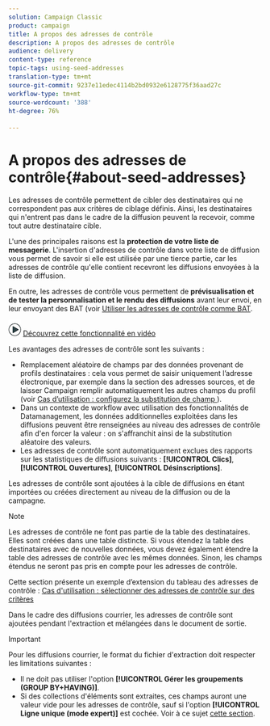 ```yaml
---
solution: Campaign Classic
product: campaign
title: A propos des adresses de contrôle
description: A propos des adresses de contrôle
audience: delivery
content-type: reference
topic-tags: using-seed-addresses
translation-type: tm+mt
source-git-commit: 9237e11edec4114b2bd0932e6128775f36aad27c
workflow-type: tm+mt
source-wordcount: '388'
ht-degree: 76%

---
```



# A propos des adresses de contrôle{#about-seed-addresses}

Les adresses de contrôle permettent de cibler des destinataires qui ne correspondent pas aux critères de ciblage définis. Ainsi, les destinataires qui n&#39;entrent pas dans le cadre de la diffusion peuvent la recevoir, comme tout autre destinataire cible.

L&#39;une des principales raisons est la **protection de votre liste de messagerie**. L&#39;insertion d&#39;adresses de contrôle dans votre liste de diffusion vous permet de savoir si elle est utilisée par une tierce partie, car les adresses de contrôle qu&#39;elle contient recevront les diffusions envoyées à la liste de diffusion.

En outre, les adresses de contrôle vous permettent de **prévisualisation et de tester la personnalisation et le rendu des diffusions** avant leur envoi, en leur envoyant des BAT (voir [Utiliser les adresses de contrôle comme BAT](../../delivery/using/steps-defining-the-target-population.md#using-seed-addresses-as-proof).

![](assets/do-not-localize/how-to-video.png) [Découvrez cette fonctionnalité en vidéo](../../delivery/using/steps-defining-the-target-population.md#seeds-and-proofs-video)

Les avantages des adresses de contrôle sont les suivants :

* Remplacement aléatoire de champs par des données provenant de profils destinataires : cela vous permet de saisir uniquement l’adresse électronique, par exemple dans la section des adresses sources, et de laisser Campaign remplir automatiquement les autres champs du profil (voir [Cas d’utilisation : configurez la substitution de champ ](../../delivery/using/use-case--configuring-the-field-substitution.md)).
* Dans un contexte de workflow avec utilisation des fonctionnalités de Datamanagement, les données additionnelles exploitées dans les diffusions peuvent être renseignées au niveau des adresses de contrôle afin d&#39;en forcer la valeur : on s&#39;affranchit ainsi de la substitution aléatoire des valeurs.
* Les adresses de contrôle sont automatiquement exclues des rapports sur les statistiques de diffusions suivants : **[!UICONTROL Clics]**, **[!UICONTROL Ouvertures]**, **[!UICONTROL Désinscriptions]**.

Les adresses de contrôle sont ajoutées à la cible de diffusions en étant importées ou créées directement au niveau de la diffusion ou de la campagne.

>[!NOTE]
>
>Les adresses de contrôle ne font pas partie de la table des destinataires. Elles sont créées dans une table distincte. Si vous étendez la table des destinataires avec de nouvelles données, vous devez également étendre la table des adresses de contrôle avec les mêmes données. Sinon, les champs étendus ne seront pas pris en compte pour les adresses de contrôle.
>
>Cette section présente un exemple d’extension du tableau des adresses de contrôle : [Cas d&#39;utilisation : sélectionner des adresses de contrôle sur des critères](../../delivery/using/use-case--selecting-seed-addresses-on-criteria.md)

Dans le cadre des diffusions courrier, les adresses de contrôle sont ajoutées pendant l&#39;extraction et mélangées dans le document de sortie.

>[!IMPORTANT]
>
>Pour les diffusions courrier, le format du fichier d&#39;extraction doit respecter les limitations suivantes :
>
>* Il ne doit pas utiliser l&#39;option **[!UICONTROL Gérer les groupements (GROUP BY+HAVING)]**.
>* Si des collections d&#39;éléments sont extraites, ces champs auront une valeur vide pour les adresses de contrôle, sauf si l&#39;option **[!UICONTROL Ligne unique (mode expert)]** est cochée. Voir à ce sujet [cette section](../../platform/using/executing-export-jobs.md#step-7---data-formatting).

>


